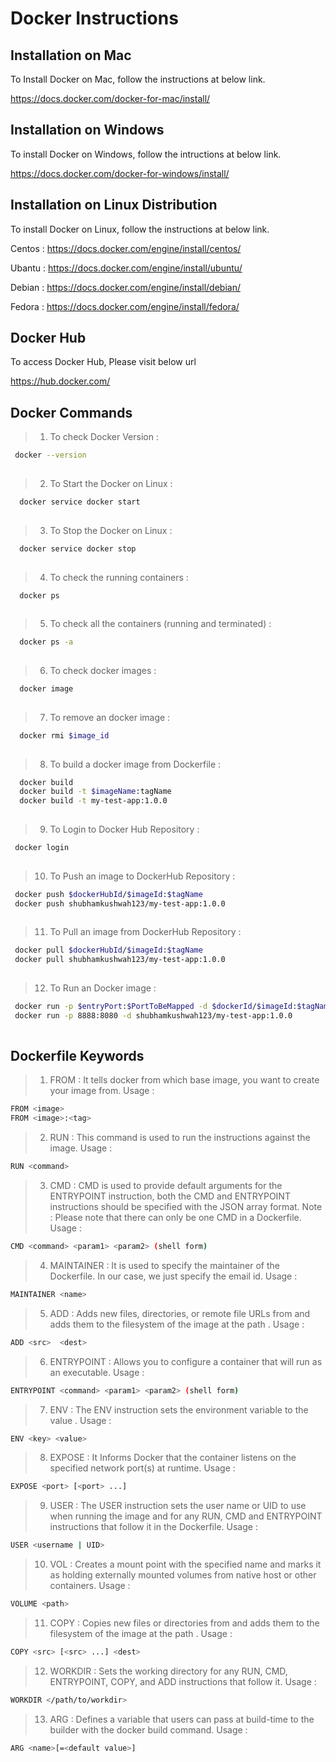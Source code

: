 # Docker Instructions 

## Installation on Mac
To Install Docker on Mac, follow the instructions at below link.

https://docs.docker.com/docker-for-mac/install/

## Installation on Windows
To install Docker on Windows, follow the intructions at below link.

https://docs.docker.com/docker-for-windows/install/

## Installation on Linux Distribution
To install Docker on Linux, follow the instructions at below link.

Centos : https://docs.docker.com/engine/install/centos/

Ubantu : https://docs.docker.com/engine/install/ubuntu/

Debian : https://docs.docker.com/engine/install/debian/

Fedora : https://docs.docker.com/engine/install/fedora/


## Docker Hub
To access Docker Hub, Please visit below url

https://hub.docker.com/

## Docker Commands

> 1. To check Docker Version :
 ```bash
  docker --version
  
 ```
 
> 2. To Start the Docker on Linux : 
```bash
  docker service docker start
  
 ```
 
> 3. To Stop the Docker on Linux : 
```bash
  docker service docker stop
  
 ```
 
> 4. To check the running containers :
```bash
  docker ps
  
 ```
 
> 5. To check all the containers (running and terminated) :
```bash
  docker ps -a
  
 ```
 
> 6. To check docker images : 
```bash
  docker image
  
 ```
 
> 7. To remove an docker image :
```bash
  docker rmi $image_id
  
 ```
 
> 8. To build a docker image from Dockerfile : 
```bash
  docker build 
  docker build -t $imageName:tagName
  docker build -t my-test-app:1.0.0
  
 ```
 
 > 9. To Login to Docker Hub Repository : 
  ```bash
   docker login
   
 ```
 
 > 10. To Push an image to DockerHub Repository :
  ```bash
   docker push $dockerHubId/$imageId:$tagName
   docker push shubhamkushwah123/my-test-app:1.0.0
   
 ```
 
 > 11. To Pull an image from DockerHub Repository :
  ```bash
   docker pull $dockerHubId/$imageId:$tagName
   docker pull shubhamkushwah123/my-test-app:1.0.0
   
 ```
 
 > 12. To Run an Docker image :
  ```bash
   docker run -p $entryPort:$PortToBeMapped -d $dockerId/$imageId:$tagName
   docker run -p 8888:8080 -d shubhamkushwah123/my-test-app:1.0.0
   
 ```

## Dockerfile Keywords

> 1. FROM : It tells docker from which base image, you want to create your image from.
Usage : 
```bash
FROM <image>
FROM <image>:<tag>
```
> 2. RUN : This command is used to run the instructions against the image. 
Usage : 
```bash
RUN <command>
```
> 3. CMD : CMD is used to provide default arguments for the ENTRYPOINT instruction, both the CMD and ENTRYPOINT instructions should be specified with the JSON array format.
Note : Please note that there can only be one CMD in a Dockerfile.
Usage : 
```bash
CMD <command> <param1> <param2> (shell form)
```

> 4. MAINTAINER : It is used to specify the maintainer of the Dockerfile. In our case, we just specify the email id.
Usage : 
```bash
MAINTAINER <name>
```

> 5. ADD : Adds new files, directories, or remote file URLs from <src> and adds them to the filesystem of the image at the path <dest>.
Usage : 
 
```bash
ADD <src>  <dest>
```

> 6. ENTRYPOINT : Allows you to configure a container that will run as an executable.
Usage : 

```bash
ENTRYPOINT <command> <param1> <param2> (shell form)
```

> 7. ENV : The ENV instruction sets the environment variable <key> to the value <value>.
Usage : 
 
```bash
ENV <key> <value>
```

> 8. EXPOSE : It Informs Docker that the container listens on the specified network port(s) at runtime.
Usage : 

```bash
EXPOSE <port> [<port> ...]
```

> 9. USER : The USER instruction sets the user name or UID to use when running the image and for any RUN, CMD and ENTRYPOINT instructions that follow it in the Dockerfile.
Usage : 

```bash
USER <username | UID>
```

> 10. VOL : Creates a mount point with the specified name and marks it as holding externally mounted volumes from native host or other containers.
Usage : 

```bash
VOLUME <path>
```

> 11. COPY : Copies new files or directories from <src> and adds them to the filesystem of the image at the path <dest>.
Usage : 
 
```bash
COPY <src> [<src> ...] <dest>
```

> 12. WORKDIR : Sets the working directory for any RUN, CMD, ENTRYPOINT, COPY, and ADD instructions that follow it.
Usage : 

```bash
WORKDIR </path/to/workdir>
```

> 13. ARG : Defines a variable that users can pass at build-time to the builder with the docker build command.
Usage : 

```bash
ARG <name>[=<default value>]
```

